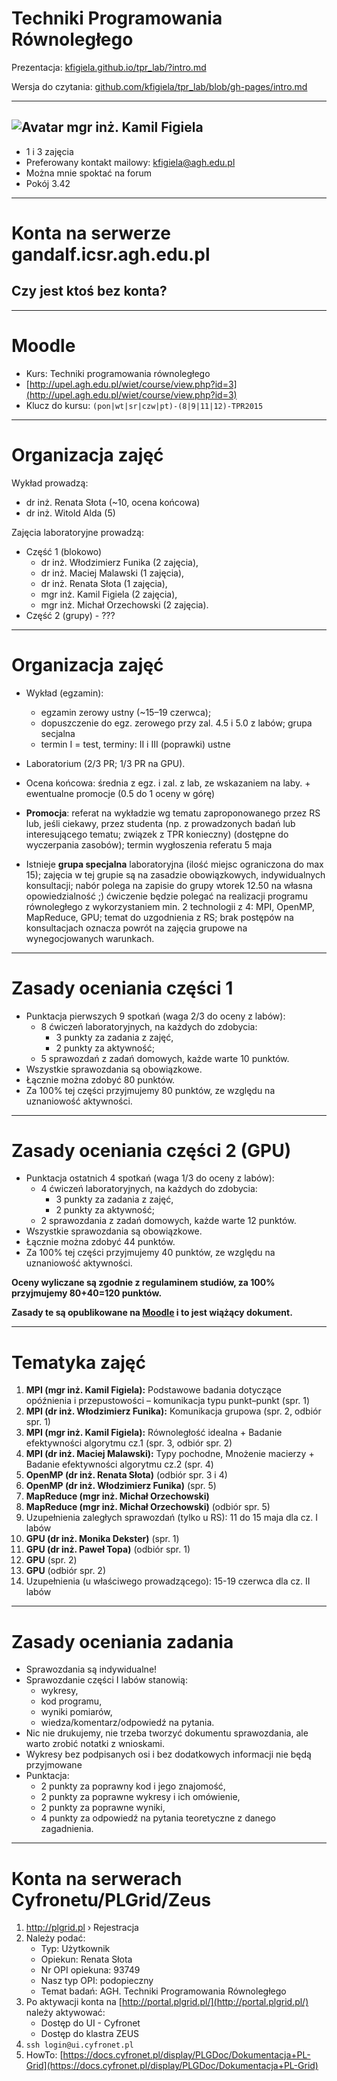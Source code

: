 <!-- class: center, middle, inverse -->

# Techniki Programowania Równoległego

Prezentacja: [kfigiela.github.io/tpr_lab/?intro.md](http://kfigiela.github.io/tpr_lab/?intro.md)

Wersja do czytania: [github.com/kfigiela/tpr_lab/blob/gh-pages/intro.md](https://github.com/kfigiela/tpr_lab/blob/gh-pages/intro.md)

---
<!-- class: middle -->

## ![Avatar](http://olorin.info/av/av120.jpg) mgr inż. Kamil Figiela

* 1 i 3 zajęcia 
* Preferowany kontakt mailowy: [kfigiela@agh.edu.pl](mailto:kfigiela@agh.edu.pl)
* Można mnie spoktać na forum
* Pokój 3.42

---
<!-- class: center, middle -->

# Konta na serwerze gandalf.icsr.agh.edu.pl

## Czy jest ktoś bez konta?

---
<!-- class: middle -->

# Moodle

* Kurs: Techniki programowania równoległego
* [http://upel.agh.edu.pl/wiet/course/view.php?id=3](http://upel.agh.edu.pl/wiet/course/view.php?id=3)
* Klucz do kursu: `(pon|wt|sr|czw|pt)-(8|9|11|12)-TPR2015`

---
<!-- class: middle -->

# Organizacja zajęć

Wykład prowadzą:

* dr inż. Renata Słota (~10, ocena końcowa)
* dr inż. Witold Alda (5)

Zajęcia laboratoryjne prowadzą:

* Część 1 (blokowo)
  * dr inż. Włodzimierz Funika (2 zajęcia),
  * dr inż. Maciej Malawski (1 zajęcia),
  * dr inż. Renata Słota (1 zajęcia),
  * mgr inż. Kamil Figiela (2 zajęcia),
  * mgr inż. Michał Orzechowski (2 zajęcia).
* Część 2 (grupy) - ???

---
# Organizacja zajęć

* Wykład (egzamin):
  * egzamin zerowy ustny (~15–19 czerwca);
  * dopuszczenie do egz. zerowego przy zal. 4.5 i  5.0 z labów; grupa secjalna
  * termin I = test, terminy: II i III (poprawki) ustne
* Laboratorium (2/3 PR; 1/3 PR na GPU).
* Ocena końcowa: średnia z egz. i zal. z lab, ze wskazaniem na laby. + ewentualne promocje (0.5 do 1 oceny w górę)

* **Promocja**: referat na wykładzie wg tematu zaproponowanego przez RS lub, jeśli ciekawy, przez studenta (np. z prowadzonych  badań lub interesującego tematu; związek z TPR konieczny) (dostępne do wyczerpania zasobów); termin wygłoszenia referatu 5 maja
* Istnieje **grupa specjalna** laboratoryjna (ilość miejsc ograniczona do max 15); zajęcia w tej grupie są na zasadzie obowiązkowych,  indywidualnych konsultacji; nabór polega na zapisie do grupy wtorek 12.50 na własna opowiedzialność ;) ćwiczenie będzie polegać na realizacji programu równoległego z wykorzystaniem min. 2 technologii z 4: MPI, OpenMP, MapReduce, GPU; temat do uzgodnienia z RS; brak postępów na konsultacjach oznacza powrót na zajęcia grupowe na wynegocjowanych warunkach.


---

# Zasady oceniania części 1

* Punktacja pierwszych 9 spotkań (waga 2/3 do oceny z labów):
  * 8 ćwiczeń laboratoryjnych, na każdych do zdobycia:
    * 3 punkty za zadania z zajęć,
    * 2 punkty za aktywność;
  * 5 sprawozdań z zadań domowych, każde warte 10 punktów.
* Wszystkie sprawozdania są obowiązkowe.
* Łącznie można zdobyć 80 punktów.
* Za 100% tej części przyjmujemy 80 punktów, ze względu na uznaniowość aktywności.

---

# Zasady oceniania części 2 (GPU)

* Punktacja ostatnich 4 spotkań (waga 1/3 do oceny z labów):
  * 4 ćwiczeń laboratoryjnych, na każdych do zdobycia:
    * 3 punkty za zadania z zajęć,
    * 2 punkty za aktywność;
  * 2 sprawozdania z zadań domowych, każde warte 12 punktów.
* Wszystkie sprawozdania są obowiązkowe.
* Łącznie można zdobyć 44 punktów.
* Za 100% tej części przyjmujemy 40 punktów, ze względu na uznaniowość aktywności.

**Oceny wyliczane są zgodnie z regulaminem studiów, za 100% przyjmujemy 80+40=120 punktów.**

**Zasady te są opublikowane na [Moodle](http://upel.agh.edu.pl/wiet/pluginfile.php/13641/mod_resource/content/1/zasady-2015.pdf) i to jest wiążący dokument.**

---
# Tematyka zajęć

1. **MPI (mgr inż. Kamil Figiela):** Podstawowe badania dotyczące opóźnienia i przepustowości – komunikacja typu punkt–punkt (spr. 1)
1. **MPI (dr inż. Włodzimierz Funika):** Komunikacja grupowa (spr. 2, odbiór spr. 1) 
1. **MPI (mgr inż. Kamil Figiela):** Równoległość idealna + Badanie efektywności algorytmu cz.1 (spr. 3, odbiór spr. 2)
1. **MPI (dr inż. Maciej Malawski):** Typy pochodne, Mnożenie macierzy + Badanie efektywności algorytmu cz.2 (spr. 4)
1. **OpenMP (dr inż. Renata Słota)** (odbiór spr. 3 i 4)
1. **OpenMP (dr inż. Włodzimierz Funika)** (spr. 5) 
1. **MapReduce (mgr inż. Michał Orzechowski)**
1. **MapReduce (mgr inż. Michał Orzechowski)** (odbiór spr. 5)
1. Uzupełnienia zaległych sprawozdań  (tylko u RS): 11 do 15 maja dla cz. I labów
1. **GPU (dr inż. Monika Dekster)** (spr. 1)
1. **GPU (dr inż. Paweł Topa)** (odbiór spr. 1)
1. **GPU** (spr. 2)
1. **GPU** (odbiór spr. 2)
1. Uzupełnienia (u właściwego prowadzącego): 15-19 czerwca dla cz. II labów

---
# Zasady oceniania zadania

* Sprawozdania są indywidualne!
* Sprawozdanie części I labów stanowią:
  * wykresy,
  * kod programu,
  * wyniki pomiarów,
  * wiedza/komentarz/odpowiedź na pytania.
* Nic nie drukujemy, nie trzeba tworzyć dokumentu sprawozdania, ale warto zrobić notatki z wnioskami.
* Wykresy bez podpisanych osi i bez dodatkowych informacji nie będą przyjmowane
* Punktacja:
  * 2 punkty za poprawny kod i jego znajomość,
  * 2 punkty za poprawne wykresy i ich omówienie,
  * 2 punkty za poprawne wyniki,
  * 4 punkty za odpowiedź na pytania teoretyczne z danego zagadnienia.


---
# Konta na serwerach Cyfronetu/PLGrid/Zeus

1. http://plgrid.pl › Rejestracja
2. Należy podać:
    * Typ: Użytkownik
    * Opiekun: Renata Słota
    * Nr OPI opiekuna: 93749
    * Nasz typ OPI: podopieczny
    * Temat badań: AGH. Techniki Programowania Równoległego
3. Po aktywacji konta na [http://portal.plgrid.pl/](http://portal.plgrid.pl/) należy aktywować:
    * Dostęp do UI - Cyfronet
    * Dostęp do klastra ZEUS
3. `ssh login@ui.cyfronet.pl`
4. HowTo: [https://docs.cyfronet.pl/display/PLGDoc/Dokumentacja+PL-Grid](https://docs.cyfronet.pl/display/PLGDoc/Dokumentacja+PL-Grid) 
